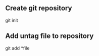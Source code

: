 Create git repository
------------------------
git init

Add untag file to repository
-------------------------
git add *file 